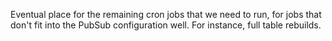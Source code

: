 Eventual place for the remaining cron jobs that we need to run, for jobs that don't fit into the PubSub configuration well. For instance, full table rebuilds.